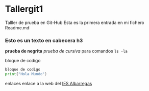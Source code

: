 # Tallergit1
Talller de prueba en Git-Hub
Esta es la primera entrada en mi fichero Readme.md
### Esto es un texto en cabecera h3
**prueba de negrita**
*prueba de cursiva*
para comandos `ls -la`

bloque de codigo
``` python
bloque de codigo
print("Hola Mundo")
```

enlaces
enlace a la web del [IES Albarregas](http://iesalbarregas.es)
